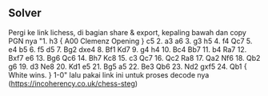 ## Solver
Pergi ke link lichess, di bagian share & export, kepaling bawah dan copy PGN nya "1. h3 { A00 Clemenz Opening } c5 2. a3 a6 3. g3 h5 4. f4 Qc7 5. e4 b5 6. f5 d5 7. Bg2 dxe4 8. Bf1 Kd7 9. g4 h4 10. Bc4 Bb7 11. b4 Ra7 12. Bxf7 e6 13. Bg6 Qc6 14. Bh7 Kc8 15. c3 Qc7 16. Qc2 Ra8 17. Qa2 Nf6 18. Qb2 g6 19. d3 Ne8 20. Kd1 e5 21. Bg5 a5 22. Be3 Qb6 23. Nd2 gxf5 24. Qb1 { White wins. } 1-0" lalu pakai link ini untuk proses decode nya (https://incoherency.co.uk/chess-steg)

